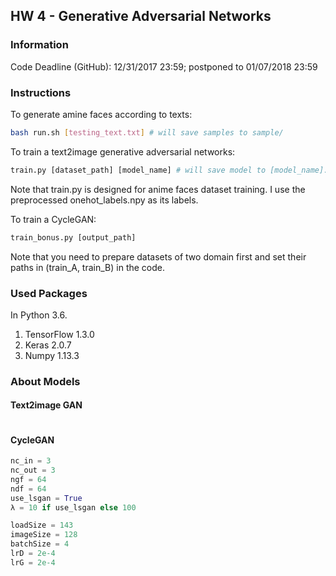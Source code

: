 ## HW 4 - Generative Adversarial Networks

### Information

Code Deadline (GitHub): 12/31/2017 23:59; postponed to 01/07/2018 23:59

### Instructions

<!-- under/hw4: run.sh, train.py, (pre-)trained_model, generate.py, samples/, report.pdf -->
<!-- bash run.sh [testing_text.txt] -->
<!-- sample_(testing_text_id)_(sample_id).jpg ; five images for each text -->

To generate amine faces according to texts:
```bash
bash run.sh [testing_text.txt] # will save samples to sample/
```

To train a text2image generative adversarial networks:
```python
train.py [dataset_path] [model_name] # will save model to [model_name].D.h5 and [model_name].G.h5
```
Note that train.py is designed for anime faces dataset training. 
I use the preprocessed onehot_labels.npy as its labels.

To train a CycleGAN:
```python
train_bonus.py [output_path]
```
Note that you need to prepare datasets of two domain first and set their paths in (train_A, train_B) in the code.

### Used Packages

In Python 3.6.

1. TensorFlow 1.3.0
2. Keras 2.0.7
3. Numpy 1.13.3

### About Models

#### Text2image GAN

```python
```

#### CycleGAN

```python
nc_in = 3
nc_out = 3
ngf = 64
ndf = 64
use_lsgan = True
λ = 10 if use_lsgan else 100

loadSize = 143
imageSize = 128
batchSize = 4
lrD = 2e-4
lrG = 2e-4
```